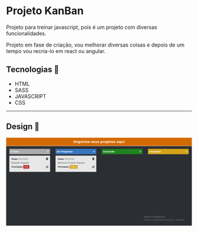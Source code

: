 # Projeto KanBan 
Projeto para treinar javascript, pois é um projeto com diversas funcionalidades.

Projeto em fase de criação, vou melhorar diversas coisas e depois de um tempo vou recria-lo em react ou angular.

## Tecnologias 🚀

- HTML
- SASS
- JAVASCRIPT
- CSS
<hr>

## Design 🎨
![Alt text](image.png)


